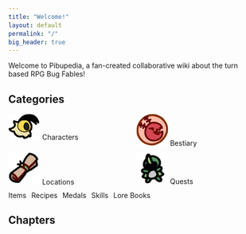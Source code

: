 ```yaml
---
title: "Welcome!"
layout: default
permalink: "/"
big_header: true
---
```

Welcome to Pibupedia, a fan-created collaborative wiki about the turn based RPG Bug Fables!
## Categories
<div style='display:grid;grid-template-columns: 1fr 1fr;gap:10px;'>
    <a class='menu__item'>
        <img src="/assets/images/icons/vihead.png">
        Characters
    </a>
    <a class='menu__item'>
        <img src="/assets/images/icons/bestiary.png">
        Bestiary
    </a>
    <a class='menu__item'>
        <img src="/assets/images/icons/map.png">
        Locations
    </a>
    <a class='menu__item'>
        <img src="/assets/images/icons/kabbudoll.png">
        Quests
    </a>
</div>
<div style="display:flex;gap:10px;padding-top:10px;">
    <a class='menu__item menu__item--small'>Items</a>
    <a class='menu__item menu__item--small'>Recipes</a>
    <a class='menu__item menu__item--small'>Medals</a>
    <a class='menu__item menu__item--small'>Skills</a>
    <a class='menu__item menu__item--small'>Lore Books</a>
</div>

## Chapters
<!-- PUT CHAPTERS INTO THEIR OWN SECTION -->